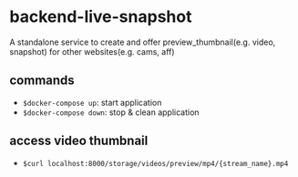 # backend-live-snapshot

A standalone service to create and offer preview_thumbnail(e.g. video, snapshot) for other websites(e.g. cams, aff)

## commands

- `$docker-compose up`: start application
- `$docker-compose down`: stop & clean application

## access video thumbnail

- `$curl localhost:8000/storage/videos/preview/mp4/{stream_name}.mp4`
